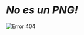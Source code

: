 # *No es un PNG!*
![Error 404](https://w7.pngwing.com/pngs/465/382/png-transparent-russet-burbank-potato-yukon-gold-potato-rissole-vodka-patata-novella-vodka-food-recipe-tomato.png)
